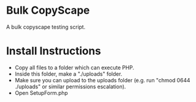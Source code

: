 Bulk CopyScape
=============

A bulk copyscape testing script.

Install Instructions
=============

* Copy all files to a folder which can execute PHP.  
* Inside this folder, make a "./uploads" folder.
* Make sure you can upload to the uploads folder (e.g. run "chmod 0644 ./uploads" or similar permissions escalation).
* Open SetupForm.php